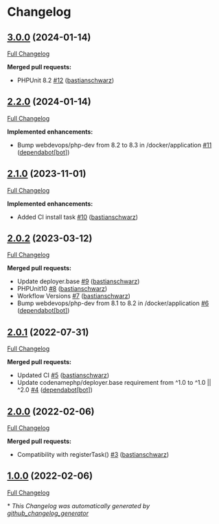 # Changelog

## [3.0.0](https://github.com/codenamephp/deployer.npm/tree/3.0.0) (2024-01-14)

[Full Changelog](https://github.com/codenamephp/deployer.npm/compare/2.2.0...3.0.0)

**Merged pull requests:**

- PHPUnit 8.2 [\#12](https://github.com/codenamephp/deployer.npm/pull/12) ([bastianschwarz](https://github.com/bastianschwarz))

## [2.2.0](https://github.com/codenamephp/deployer.npm/tree/2.2.0) (2024-01-14)

[Full Changelog](https://github.com/codenamephp/deployer.npm/compare/2.1.0...2.2.0)

**Implemented enhancements:**

- Bump webdevops/php-dev from 8.2 to 8.3 in /docker/application [\#11](https://github.com/codenamephp/deployer.npm/pull/11) ([dependabot[bot]](https://github.com/apps/dependabot))

## [2.1.0](https://github.com/codenamephp/deployer.npm/tree/2.1.0) (2023-11-01)

[Full Changelog](https://github.com/codenamephp/deployer.npm/compare/2.0.2...2.1.0)

**Implemented enhancements:**

- Added CI install task [\#10](https://github.com/codenamephp/deployer.npm/pull/10) ([bastianschwarz](https://github.com/bastianschwarz))

## [2.0.2](https://github.com/codenamephp/deployer.npm/tree/2.0.2) (2023-03-12)

[Full Changelog](https://github.com/codenamephp/deployer.npm/compare/2.0.1...2.0.2)

**Merged pull requests:**

- Update deployer.base [\#9](https://github.com/codenamephp/deployer.npm/pull/9) ([bastianschwarz](https://github.com/bastianschwarz))
- PHPUnit10 [\#8](https://github.com/codenamephp/deployer.npm/pull/8) ([bastianschwarz](https://github.com/bastianschwarz))
- Workflow Versions [\#7](https://github.com/codenamephp/deployer.npm/pull/7) ([bastianschwarz](https://github.com/bastianschwarz))
- Bump webdevops/php-dev from 8.1 to 8.2 in /docker/application [\#6](https://github.com/codenamephp/deployer.npm/pull/6) ([dependabot[bot]](https://github.com/apps/dependabot))

## [2.0.1](https://github.com/codenamephp/deployer.npm/tree/2.0.1) (2022-07-31)

[Full Changelog](https://github.com/codenamephp/deployer.npm/compare/2.0.0...2.0.1)

**Merged pull requests:**

- Updated CI [\#5](https://github.com/codenamephp/deployer.npm/pull/5) ([bastianschwarz](https://github.com/bastianschwarz))
- Update codenamephp/deployer.base requirement from ^1.0 to ^1.0 || ^2.0 [\#4](https://github.com/codenamephp/deployer.npm/pull/4) ([dependabot[bot]](https://github.com/apps/dependabot))

## [2.0.0](https://github.com/codenamephp/deployer.npm/tree/2.0.0) (2022-02-06)

[Full Changelog](https://github.com/codenamephp/deployer.npm/compare/1.0.0...2.0.0)

**Merged pull requests:**

- Compatibility with registerTask\(\) [\#3](https://github.com/codenamephp/deployer.npm/pull/3) ([bastianschwarz](https://github.com/bastianschwarz))

## [1.0.0](https://github.com/codenamephp/deployer.npm/tree/1.0.0) (2022-02-06)

[Full Changelog](https://github.com/codenamephp/deployer.npm/compare/3ba187fd8d4c1c5ca4ce8d64c8621c9b668b25ca...1.0.0)



\* *This Changelog was automatically generated by [github_changelog_generator](https://github.com/github-changelog-generator/github-changelog-generator)*
